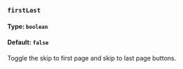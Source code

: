### `firstLast`
#### Type: `boolean`
#### Default: `false`

Toggle the skip to first page and skip to last page buttons.